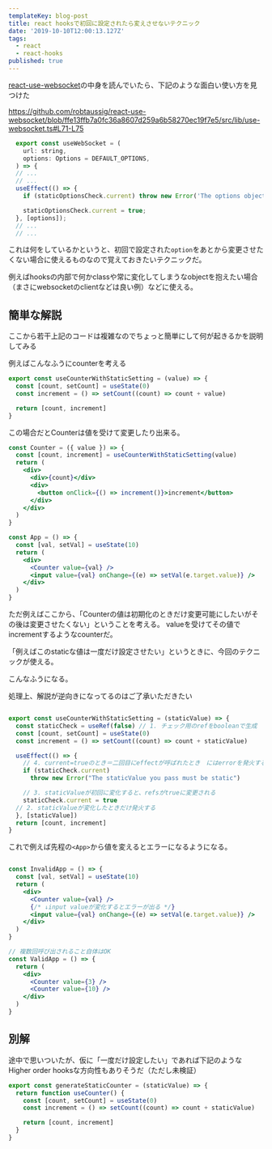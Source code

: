 ```yaml
---
templateKey: blog-post
title: react hooksで初回に設定されたら変えさせないテクニック
date: '2019-10-10T12:00:13.127Z'
tags:
  - react
  - react-hooks
published: true
---
```


[react-use-websocket](https://github.com/robtaussig/react-use-websocket)の中身を読んでいたら、下記のような面白い使い方を見つけた

https://github.com/robtaussig/react-use-websocket/blob/ffe13ffb7a0fc36a8607d259a6b58270ec19f7e5/src/lib/use-websocket.ts#L71-L75

```js
  export const useWebSocket = (
    url: string,
    options: Options = DEFAULT_OPTIONS,
  ) => {
  // ...
  // ...
  useEffect(() => {
    if (staticOptionsCheck.current) throw new Error('The options object you pass must be static');

    staticOptionsCheck.current = true;
  }, [options]);
  // ...
  // ...

```

これは何をしているかというと、初回で設定された`option`をあとから変更させたくない場合に使えるものなので覚えておきたいテクニックだ。

例えばhooksの内部で何かclassや常に変化してしまうなobjectを抱えたい場合（まさにwebsocketのclientなどは良い例）などに使える。

## 簡単な解説

ここから若干上記のコードは複雑なのでちょっと簡単にして何が起きるかを説明してみる

例えばこんなふうにcounterを考える

```js
export const useCounterWithStaticSetting = (value) => {
  const [count, setCount] = useState(0)
  const increment = () => setCount((count) => count + value)

  return [count, increment]
}

```

この場合だとCounterは値を受けて変更したり出来る。

```jsx
const Counter = ({ value }) => {
  const [count, increment] = useCounterWithStaticSetting(value)
  return (
    <div>
      <div>{count}</div>
      <div>
        <button onClick={() => increment()}>increment</button>
      </div>
    </div>
  )
}

const App = () => {
  const [val, setVal] = useState(10)
  return (
    <div>
      <Counter value={val} />
      <input value={val} onChange={(e) => setVal(e.target.value)} />
    </div>
  )
}

```

ただ例えばここから、「Counterの値は初期化のときだけ変更可能にしたいがその後は変更させたくない」ということを考える。
valueを受けてその値でincrementするようなcounterだ。

「例えばこのstaticな値は一度だけ設定させたい」というときに、今回のテクニックが使える。

こんなふうになる。

処理上、解説が逆向きになってるのはご了承いただきたい

```js

export const useCounterWithStaticSetting = (staticValue) => {
  const staticCheck = useRef(false) // 1. チェック用のrefをbooleanで生成
  const [count, setCount] = useState(0)
  const increment = () => setCount((count) => count + staticValue)

  useEffect(() => {
    // 4. current=trueのとき＝二回目にeffectが呼ばれたとき　にはerrorを発火する
    if (staticCheck.current)
      throw new Error("The staticValue you pass must be static")

    // 3. staticValueが初回に変化すると、refsがtrueに変更される
    staticCheck.current = true
  // 2. staticValueが変化したときだけ発火する
  }, [staticValue])
  return [count, increment]
}
```

これで例えば先程の`<App>`から値を変えるとエラーになるようになる。


```jsx

const InvalidApp = () => {
  const [val, setVal] = useState(10)
  return (
    <div>
      <Counter value={val} />
      {/* ↓input valueが変化するとエラーが出る */}
      <input value={val} onChange={(e) => setVal(e.target.value)} />
    </div>
  )
}

// 複数回呼び出されること自体はOK
const ValidApp = () => {
  return (
    <div>
      <Counter value={3} />
      <Counter value={10} />
    </div>
  )
}

```

## 別解

途中で思いついたが、仮に「一度だけ設定したい」であれば下記のようなHigher order hooksな方向性もありそうだ（ただし未検証）

```js
export const generateStaticCounter = (staticValue) => {
  return function useCounter() {
    const [count, setCount] = useState(0)
    const increment = () => setCount((count) => count + staticValue)

    return [count, increment]
  }
}
```

